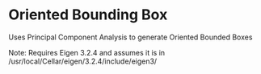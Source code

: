 # Oriented Bounding Box 
Uses Principal Component Analysis to generate Oriented Bounded Boxes 

Note: Requires Eigen 3.2.4 and assumes it is in /usr/local/Cellar/eigen/3.2.4/include/eigen3/
